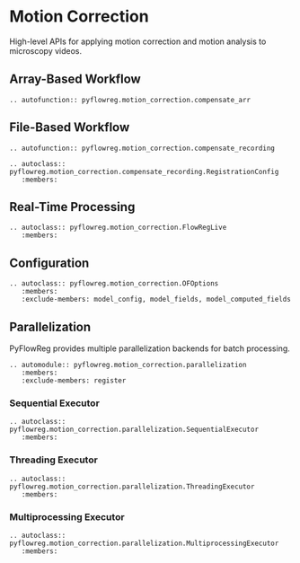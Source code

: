 # Motion Correction

High-level APIs for applying motion correction and motion analysis to microscopy videos.

## Array-Based Workflow

```{eval-rst}
.. autofunction:: pyflowreg.motion_correction.compensate_arr
```

## File-Based Workflow

```{eval-rst}
.. autofunction:: pyflowreg.motion_correction.compensate_recording
```

```{eval-rst}
.. autoclass:: pyflowreg.motion_correction.compensate_recording.RegistrationConfig
   :members:
```

## Real-Time Processing

```{eval-rst}
.. autoclass:: pyflowreg.motion_correction.FlowRegLive
   :members:
```

## Configuration

```{eval-rst}
.. autoclass:: pyflowreg.motion_correction.OFOptions
   :members:
   :exclude-members: model_config, model_fields, model_computed_fields
```

## Parallelization

PyFlowReg provides multiple parallelization backends for batch processing.

```{eval-rst}
.. automodule:: pyflowreg.motion_correction.parallelization
   :members:
   :exclude-members: register
```

### Sequential Executor

```{eval-rst}
.. autoclass:: pyflowreg.motion_correction.parallelization.SequentialExecutor
   :members:
```

### Threading Executor

```{eval-rst}
.. autoclass:: pyflowreg.motion_correction.parallelization.ThreadingExecutor
   :members:
```

### Multiprocessing Executor

```{eval-rst}
.. autoclass:: pyflowreg.motion_correction.parallelization.MultiprocessingExecutor
   :members:
```
